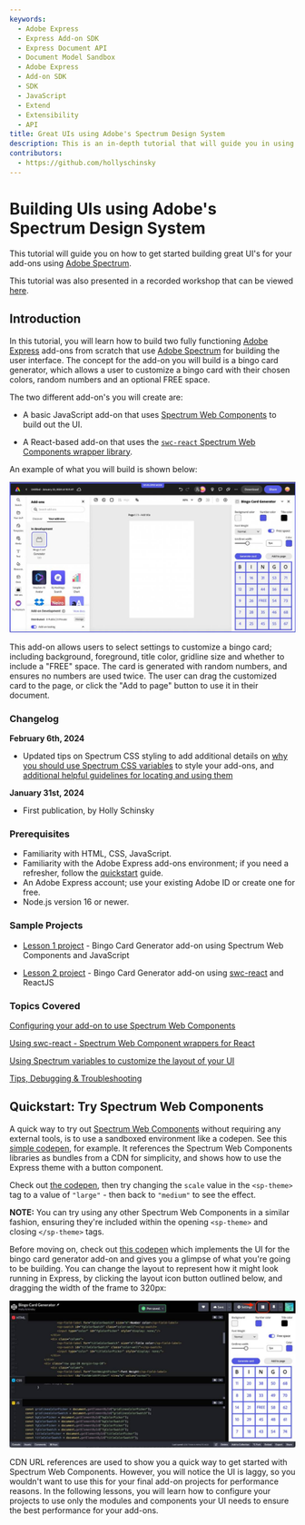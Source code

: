 ```yaml
---
keywords:
  - Adobe Express
  - Express Add-on SDK
  - Express Document API
  - Document Model Sandbox
  - Adobe Express
  - Add-on SDK
  - SDK
  - JavaScript
  - Extend
  - Extensibility
  - API
title: Great UIs using Adobe's Spectrum Design System
description: This is an in-depth tutorial that will guide you in using Adobe's Spectrum Design System to help you build great UI's for your add-ons.
contributors:
  - https://github.com/hollyschinsky
---
```


# Building UIs using Adobe's Spectrum Design System

This tutorial will guide you on how to get started building great UI's for your add-ons using [Adobe Spectrum](https://spectrum.adobe.com/).

<InlineAlert slots="text" variant="success"/>

This tutorial was also presented in a recorded workshop that can be viewed [here](https://www.youtube.com/watch?v=5PA4KEN4JdQ).

## Introduction

In this tutorial, you will learn how to build two fully functioning [Adobe Express](https://new.express.adobe.com/) add-ons from scratch that use [Adobe Spectrum](https://spectrum.adobe.com/) for building the user interface. The concept for the add-on you will build is a bingo card generator, which allows a user to customize a bingo card with their chosen colors, random numbers and an optional FREE space.

The two different add-on's you will create are:

- A basic JavaScript add-on that uses [Spectrum Web Components](https://opensource.adobe.com/spectrum-web-components/) to build out the UI.

- A React-based add-on that uses the [`swc-react` Spectrum Web Components wrapper library](https://developer.adobe.com/express/add-ons/docs/guides/design/user-interface/#spectrum-web-components-with-react).

An example of what you will build is shown below:

![Bingo add-on screenshot](../images/bingo-v1-addon.png)

This add-on allows users to select settings to customize a bingo card; including background, foreground, title color, gridline size and whether to include a "FREE" space. The card is generated with random numbers, and ensures no numbers are used twice. The user can drag the customized card to the page, or click the "Add to page" button to use it in their document.

### Changelog

**February 6th, 2024**

- Updated tips on Spectrum CSS styling to add additional details on [why you should use Spectrum CSS variables](./part3.md#styling-with-spectrum-css) to style your add-ons, and [additional helpful guidelines for locating and using them](part3.md#layout-and-typography-styling)

**January 31st, 2024**

- First publication, by Holly Schinsky

### Prerequisites

- Familiarity with HTML, CSS, JavaScript.
- Familiarity with the Adobe Express add-ons environment; if you need a refresher, follow the [quickstart](/guides/getting-started/quickstart.md) guide.
- An Adobe Express account; use your existing Adobe ID or create one for free.
- Node.js version 16 or newer.

### Sample Projects

- [Lesson 1 project](https://github.com/hollyschinsky/bingo-card-generator-js) - Bingo Card Generator add-on using Spectrum Web Components and JavaScript

<!-- - The [lesson 2 starter project](https://github.com/hollyschinsky/bingo-card-generator-starter/blob/master/webpack.config.js)  -->

- [Lesson 2 project](https://github.com/hollyschinsky/bingo-card-generator-react-js) - Bingo Card Generator add-on using [swc-react](https://opensource.adobe.com/spectrum-web-components/using-swc-react/) and ReactJS

### Topics Covered

<ListBlock slots="text1, text2" repeat="2" iconColor="#2ac3a2" icon="disc" variant="fullWidth" />

[Configuring your add-on to use Spectrum Web Components](part1.md#create-and-configure-your-add-on)

[Using swc-react - Spectrum Web Component wrappers for React](part2.md#import-swc-react-components)

[Using Spectrum variables to customize the layout of your UI](part2.md#style-your-ui)

[Tips, Debugging & Troubleshooting](part3.md#troubleshooting-faq)

## Quickstart: Try Spectrum Web Components

A quick way to try out [Spectrum Web Components](https://opensource.adobe.com/spectrum-web-components/) without requiring any external tools, is to use a sandboxed environment like a codepen. See this [simple codepen](https://codepen.io/hollyschinsky/pen/xxBweyV), for example. It references the Spectrum Web Components libraries as bundles from a CDN for simplicity, and shows how to use the Express theme with a button component.

Check out [the codepen](https://codepen.io/hollyschinsky/pen/xxBweyV0), then try changing the `scale` value in the `<sp-theme>` tag to a value of `"large"` - then back to `"medium"` to see the effect.

**NOTE:** You can try using any other Spectrum Web Components in a similar fashion, ensuring they're included within the opening `<sp-theme>` and closing `</sp-theme>` tags.

Before moving on, check out [this codepen](https://codepen.io/hollyschinsky/pen/bGZrdoy) which implements the UI for the bingo card generator add-on and gives you a glimpse of what you're going to be building. You can change the layout to represent how it might look running in Express, by clicking the layout icon button outlined below, and dragging the width of the frame to 320px:

![Bingo codepen screenshot](../images/bingo-codepen.png)

<InlineAlert slots="text" variant="warning"/>

CDN URL references are used to show you a quick way to get started with Spectrum Web Components. However, you will notice the UI is laggy, so you wouldn't want to use this for your final add-on projects for performance reasons. In the following lessons, you will learn how to configure your projects to use only the modules and components your UI needs to ensure the best performance for your add-ons.
